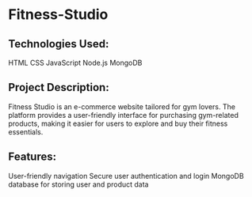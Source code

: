 # Fitness-Studio

## Technologies Used:
HTML
CSS
JavaScript
Node.js
MongoDB

## Project Description:
Fitness Studio is an e-commerce website tailored for gym lovers.
The platform provides a user-friendly interface for purchasing gym-related products, making it easier for users to explore and buy their fitness essentials.

## Features:
User-friendly navigation
Secure user authentication and login
MongoDB database for storing user and product data

